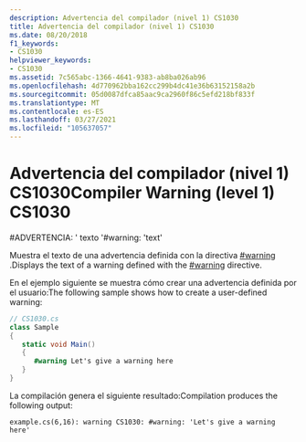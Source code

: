```yaml
---
description: Advertencia del compilador (nivel 1) CS1030
title: Advertencia del compilador (nivel 1) CS1030
ms.date: 08/20/2018
f1_keywords:
- CS1030
helpviewer_keywords:
- CS1030
ms.assetid: 7c565abc-1366-4641-9383-ab8ba026ab96
ms.openlocfilehash: 4d770962bba162cc299b4dc41e36b63152158a2b
ms.sourcegitcommit: 05d0087dfca85aac9ca2960f86c5efd218bf833f
ms.translationtype: MT
ms.contentlocale: es-ES
ms.lasthandoff: 03/27/2021
ms.locfileid: "105637057"
---
```

# <a name="compiler-warning-level-1-cs1030"></a><span data-ttu-id="973e3-103">Advertencia del compilador (nivel 1) CS1030</span><span class="sxs-lookup"><span data-stu-id="973e3-103">Compiler Warning (level 1) CS1030</span></span>

<span data-ttu-id="973e3-104">\#ADVERTENCIA: ' texto '</span><span class="sxs-lookup"><span data-stu-id="973e3-104">\#warning: 'text'</span></span>  
  
 <span data-ttu-id="973e3-105">Muestra el texto de una advertencia definida con la directiva [#warning](../language-reference/preprocessor-directives.md#error-and-warning-information) .</span><span class="sxs-lookup"><span data-stu-id="973e3-105">Displays the text of a warning defined with the [#warning](../language-reference/preprocessor-directives.md#error-and-warning-information) directive.</span></span>  
  
 <span data-ttu-id="973e3-106">En el ejemplo siguiente se muestra cómo crear una advertencia definida por el usuario:</span><span class="sxs-lookup"><span data-stu-id="973e3-106">The following sample shows how to create a user-defined warning:</span></span>  
  
```csharp  
// CS1030.cs  
class Sample  
{  
   static void Main()  
   {  
      #warning Let's give a warning here
   }  
}  
```

<span data-ttu-id="973e3-107">La compilación genera el siguiente resultado:</span><span class="sxs-lookup"><span data-stu-id="973e3-107">Compilation produces the following output:</span></span>

```console
example.cs(6,16): warning CS1030: #warning: 'Let's give a warning here'
```
